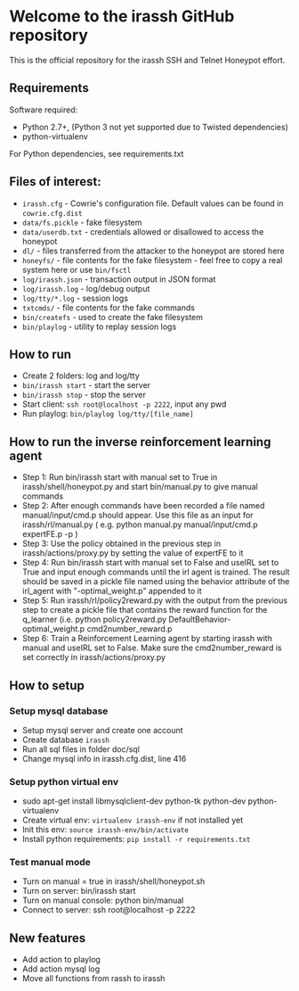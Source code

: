 # Welcome to the irassh GitHub repository

This is the official repository for the irassh SSH and Telnet Honeypot effort.

## Requirements

Software required:

* Python 2.7+, (Python 3 not yet supported due to Twisted dependencies)
* python-virtualenv

For Python dependencies, see requirements.txt

## Files of interest:

* `irassh.cfg` - Cowrie's configuration file. Default values can be found in `cowrie.cfg.dist`
* `data/fs.pickle` - fake filesystem
* `data/userdb.txt` - credentials allowed or disallowed to access the honeypot
* `dl/` - files transferred from the attacker to the honeypot are stored here
* `honeyfs/` - file contents for the fake filesystem - feel free to copy a real system here or use `bin/fsctl`
* `log/irassh.json` - transaction output in JSON format
* `log/irassh.log` - log/debug output
* `log/tty/*.log` - session logs
* `txtcmds/` - file contents for the fake commands
* `bin/createfs` - used to create the fake filesystem
* `bin/playlog` - utility to replay session logs

## How to run
* Create 2 folders: log and log/tty
* `bin/irassh start` - start the server
* `bin/irassh stop` - stop the server
* Start client: `ssh root@localhost -p 2222`, input any pwd
* Run playlog: `bin/playlog log/tty/[file_name]`

## How to run the inverse reinforcement learning agent
* Step 1: Run bin/irassh start with manual set to True in irassh/shell/honeypot.py and start bin/manual.py to give manual commands
* Step 2: After enough commands have been recorded a file named manual/input/cmd.p should appear. Use this file as an input for irassh/rl/manual.py ( e.g. python manual.py manual/input/cmd.p expertFE.p -p )
* Step 3: Use the policy obtained in the previous step in irassh/actions/proxy.py by setting the value of expertFE to it
* Step 4: Run bin/irassh start with manual set to False and useIRL set to True and input enough commands until the irl agent is trained. The result should be saved in a pickle file named using the behavior attribute of the irl_agent with "-optimal_weight.p" appended to it
* Step 5: Run irassh/rl/policy2reward.py with the output from the previous step to create a pickle file that contains the reward function for the q_learner (i.e. python policy2reward.py DefaultBehavior-optimal_weight.p cmd2number_reward.p
* Step 6: Train a Reinforcement Learning agent by starting irassh with manual and useIRL set to False. Make sure the cmd2number_reward is set correctly in irassh/actions/proxy.py 


## How to setup

### Setup mysql database
* Setup mysql server and create one account
* Create database `irassh`
* Run all sql files in folder doc/sql
* Change mysql info in irassh.cfg.dist, line 416

### Setup python virtual env
* sudo apt-get install libmysqlclient-dev python-tk python-dev python-virtualenv
* Create virtual env: `virtualenv irassh-env` if not installed yet
* Init this env: `source irassh-env/bin/activate`
* Install python requirements: `pip install -r requirements.txt`

### Test manual mode

* Turn on manual = true in irassh/shell/honeypot.sh
* Turn on server: bin/irassh start
* Turn on manual console: python bin/manual
* Connect to server: ssh root@localhost -p 2222

## New features
* Add action to playlog
* Add action mysql log
* Move all functions from rassh to irassh

